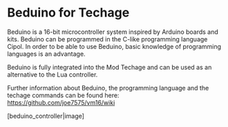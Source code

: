 # Beduino for Techage

Beduino is a 16-bit microcontroller system inspired by Arduino boards and kits.
Beduino can be programmed in the C-like programming language Cipol.
In order to be able to use Beduino, basic knowledge of
programming languages is an advantage.

Beduino is fully integrated into the Mod Techage and
can be used as an alternative to the Lua controller.

Further information about Beduino, the programming language and
the techage commands can be found here: https://github.com/joe7575/vm16/wiki

[beduino_controller|image]
